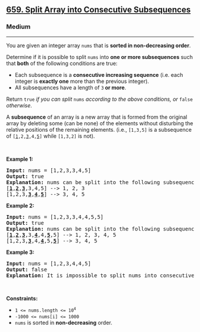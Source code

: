 <h2><a href="https://leetcode.com/problems/split-array-into-consecutive-subsequences/">659. Split Array into Consecutive Subsequences</a></h2><h3>Medium</h3><hr><div style="user-select: auto;"><p style="user-select: auto;">You are given an integer array <code style="user-select: auto;">nums</code> that is <strong style="user-select: auto;">sorted in non-decreasing order</strong>.</p>

<p style="user-select: auto;">Determine if it is possible to split <code style="user-select: auto;">nums</code> into <strong style="user-select: auto;">one or more subsequences</strong> such that <strong style="user-select: auto;">both</strong> of the following conditions are true:</p>

<ul style="user-select: auto;">
	<li style="user-select: auto;">Each subsequence is a <strong style="user-select: auto;">consecutive increasing sequence</strong> (i.e. each integer is <strong style="user-select: auto;">exactly one</strong> more than the previous integer).</li>
	<li style="user-select: auto;">All subsequences have a length of <code style="user-select: auto;">3</code><strong style="user-select: auto;"> or more</strong>.</li>
</ul>

<p style="user-select: auto;">Return <code style="user-select: auto;">true</code><em style="user-select: auto;"> if you can split </em><code style="user-select: auto;">nums</code><em style="user-select: auto;"> according to the above conditions, or </em><code style="user-select: auto;">false</code><em style="user-select: auto;"> otherwise</em>.</p>

<p style="user-select: auto;">A <strong style="user-select: auto;">subsequence</strong> of an array is a new array that is formed from the original array by deleting some (can be none) of the elements without disturbing the relative positions of the remaining elements. (i.e., <code style="user-select: auto;">[1,3,5]</code> is a subsequence of <code style="user-select: auto;">[<u style="user-select: auto;">1</u>,2,<u style="user-select: auto;">3</u>,4,<u style="user-select: auto;">5</u>]</code> while <code style="user-select: auto;">[1,3,2]</code> is not).</p>

<p style="user-select: auto;">&nbsp;</p>
<p style="user-select: auto;"><strong class="example" style="user-select: auto;">Example 1:</strong></p>

<pre style="user-select: auto;"><strong style="user-select: auto;">Input:</strong> nums = [1,2,3,3,4,5]
<strong style="user-select: auto;">Output:</strong> true
<strong style="user-select: auto;">Explanation:</strong> nums can be split into the following subsequences:
[<strong style="user-select: auto;"><u style="user-select: auto;">1</u></strong>,<strong style="user-select: auto;"><u style="user-select: auto;">2</u></strong>,<strong style="user-select: auto;"><u style="user-select: auto;">3</u></strong>,3,4,5] --&gt; 1, 2, 3
[1,2,3,<strong style="user-select: auto;"><u style="user-select: auto;">3</u></strong>,<strong style="user-select: auto;"><u style="user-select: auto;">4</u></strong>,<strong style="user-select: auto;"><u style="user-select: auto;">5</u></strong>] --&gt; 3, 4, 5
</pre>

<p style="user-select: auto;"><strong class="example" style="user-select: auto;">Example 2:</strong></p>

<pre style="user-select: auto;"><strong style="user-select: auto;">Input:</strong> nums = [1,2,3,3,4,4,5,5]
<strong style="user-select: auto;">Output:</strong> true
<strong style="user-select: auto;">Explanation:</strong> nums can be split into the following subsequences:
[<strong style="user-select: auto;"><u style="user-select: auto;">1</u></strong>,<strong style="user-select: auto;"><u style="user-select: auto;">2</u></strong>,<strong style="user-select: auto;"><u style="user-select: auto;">3</u></strong>,3,<strong style="user-select: auto;"><u style="user-select: auto;">4</u></strong>,4,<strong style="user-select: auto;"><u style="user-select: auto;">5</u></strong>,5] --&gt; 1, 2, 3, 4, 5
[1,2,3,<strong style="user-select: auto;"><u style="user-select: auto;">3</u></strong>,4,<strong style="user-select: auto;"><u style="user-select: auto;">4</u></strong>,5,<strong style="user-select: auto;"><u style="user-select: auto;">5</u></strong>] --&gt; 3, 4, 5
</pre>

<p style="user-select: auto;"><strong class="example" style="user-select: auto;">Example 3:</strong></p>

<pre style="user-select: auto;"><strong style="user-select: auto;">Input:</strong> nums = [1,2,3,4,4,5]
<strong style="user-select: auto;">Output:</strong> false
<strong style="user-select: auto;">Explanation:</strong> It is impossible to split nums into consecutive increasing subsequences of length 3 or more.
</pre>

<p style="user-select: auto;">&nbsp;</p>
<p style="user-select: auto;"><strong style="user-select: auto;">Constraints:</strong></p>

<ul style="user-select: auto;">
	<li style="user-select: auto;"><code style="user-select: auto;">1 &lt;= nums.length &lt;= 10<sup style="user-select: auto;">4</sup></code></li>
	<li style="user-select: auto;"><code style="user-select: auto;">-1000 &lt;= nums[i] &lt;= 1000</code></li>
	<li style="user-select: auto;"><code style="user-select: auto;">nums</code> is sorted in <strong style="user-select: auto;">non-decreasing</strong> order.</li>
</ul>
</div>